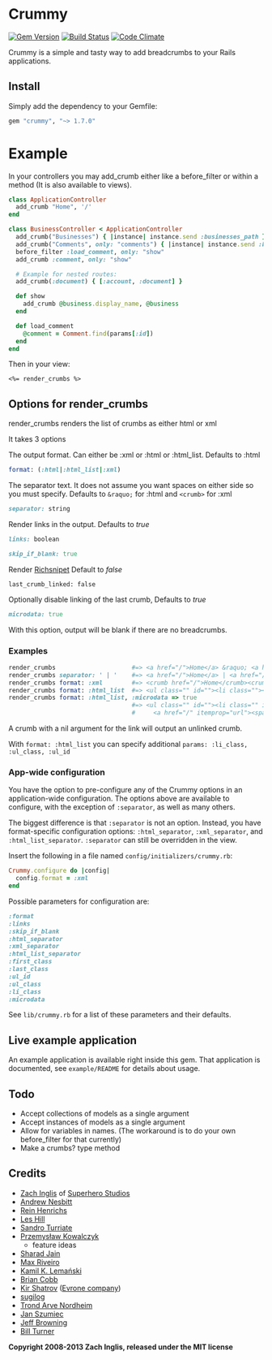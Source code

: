 # Crummy

[![Gem Version](https://badge.fury.io/rb/crummy.png)](http://badge.fury.io/rb/crummy)
[![Build Status](https://secure.travis-ci.org/zachinglis/crummy.png)](http://travis-ci.org/zachinglis/crummy)
[![Code Climate](https://codeclimate.com/badge.png)](https://codeclimate.com/github/zachinglis/crummy)

Crummy is a simple and tasty way to add breadcrumbs to your Rails applications.

## Install

Simply add the dependency to your Gemfile:

```ruby
gem "crummy", "~> 1.7.0"
```

# Example

In your controllers you may add\_crumb either like a before\_filter or
within a method (It is also available to views).

```ruby
class ApplicationController
  add_crumb "Home", '/'
end

class BusinessController < ApplicationController
  add_crumb("Businesses") { |instance| instance.send :businesses_path }
  add_crumb("Comments", only: "comments") { |instance| instance.send :businesses_comments_path }
  before_filter :load_comment, only: "show"
  add_crumb :comment, only: "show"

  # Example for nested routes:
  add_crumb(:document) { [:account, :document] }

  def show
    add_crumb @business.display_name, @business
  end

  def load_comment
    @comment = Comment.find(params[:id])
  end
end
```

Then in your view:

```erb
<%= render_crumbs %>
```

## Options for render\_crumbs

render\_crumbs renders the list of crumbs as either html or xml

It takes 3 options

The output format. Can either be :xml or :html or :html\_list. Defaults
to :html

```ruby
format: (:html|:html_list|:xml)
```

The separator text. It does not assume you want spaces on either side so
you must specify. Defaults to `&raquo;` for :html and
`<crumb>` for :xml

```ruby
separator: string
```

Render links in the output. Defaults to *true*

```ruby
links: boolean

skip_if_blank: true
```

Render
[Richsnipet](http:/support.google.com/webmasters/bin/answer.py?hl=en&answer=99170&topic=1088472&ctx=topic/)
Default to *false*

```
last_crumb_linked: false
```

Optionally disable linking of the last crumb, Defaults to *true*

```ruby
microdata: true
```

With this option, output will be blank if there are no breadcrumbs.

### Examples

```ruby
render_crumbs                     #=> <a href="/">Home</a> &raquo; <a href="/businesses">Businesses</a>
render_crumbs separator: ' | '    #=> <a href="/">Home</a> | <a href="/businesses">Businesses</a>
render_crumbs format: :xml        #=> <crumb href="/">Home</crumb><crumb href="/businesses">Businesses</crumb>
render_crumbs format: :html_list  #=> <ul class="" id=""><li class=""><a href="/">Home</a></li><li class=""><a href="/">Businesses</a></li></ul>
render_crumbs format: :html_list, :microdata => true
                                  #=> <ul class="" id=""><li class="" itemscope="itemscope" itemtype="http://data-vocabulary.org/Breadcrumb">
                                  #     <a href="/" itemprop="url"><span itemprop="title">Home</span></a></li></ul>
```

A crumb with a nil argument for the link will output an unlinked crumb.

With `format: :html_list` you can specify additional `params: :li_class, :ul_class, :ul_id`

### App-wide configuration

You have the option to pre-configure any of the Crummy options in an
application-wide configuration. The options above are available to
configure, with the exception of `:separator`, as well as many others.

The biggest difference is that `:separator` is not an option. Instead,
you have format-specific configuration options: `:html_separator`,
`:xml_separator`, and `:html_list_separator`. `:separator` can still be
overridden in the view.

Insert the following in a file named `config/initializers/crummy.rb`:

```ruby
Crummy.configure do |config|
  config.format = :xml
end
```

Possible parameters for configuration are:

```ruby
:format
:links
:skip_if_blank
:html_separator
:xml_separator
:html_list_separator
:first_class
:last_class
:ul_id
:ul_class
:li_class
:microdata
```

See `lib/crummy.rb` for a list of these parameters and their defaults.

## Live example application

An example application is available right inside this gem. That application is documented, see `example/README` for details about usage.

## Todo

-   Accept collections of models as a single argument
-   Accept instances of models as a single argument
-   Allow for variables in names. (The workaround is to do your own
    before\_filter for that currently)
-   Make a crumbs? type method

## Credits

-   [Zach Inglis](http://zachinglis.com) of [Superhero Studios](http://superhero-studios.com)
-   [Andrew Nesbitt](http://github.com/andrew)
-   [Rein Henrichs](http://reinh.com)
-   [Les Hill](http://blog.leshill.org/)
-   [Sandro Turriate](http://turriate.com/)
-   [Przemysław
    Kowalczyk](http://szeryf.wordpress.com/2008/06/13/easy-and-flexible-breadcrumbs-for-rails/)
    - feature ideas
-   [Sharad Jain](http://github.com/sjain)
-   [Max Riveiro](http://github.com/kavu)
-   [Kamil K. Lemański](http://kml.jogger.pl)
-   [Brian Cobb](http://bcobb.net/)
-   [Kir Shatrov](http://github.com/shatrov) ([Evrone
    company](http://evrone.com))
-   [sugilog](http://github.com/sugilog)
-   [Trond Arve Nordheim](http://github.com/tanordheim)
-   [Jan Szumiec](http://github.com/jasiek)
-   [Jeff Browning](http://github.com/jbrowning)
-   [Bill Turner](http://github.com/billturner)

**Copyright 2008-2013 Zach Inglis, released under the MIT license**
